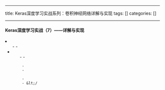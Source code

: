 
--- 
title:  Keras深度学习实战系列：卷积神经网络详解与实现 
tags: []
categories: [] 

---
#### Keras深度学习实战（7）——详解与实现

 <li> 
  <ul>
   - 
   - 
   <li> 
    <ul>
     - 
     - 
    
     - 
     - 
    
     - 
     - &lt;/
    